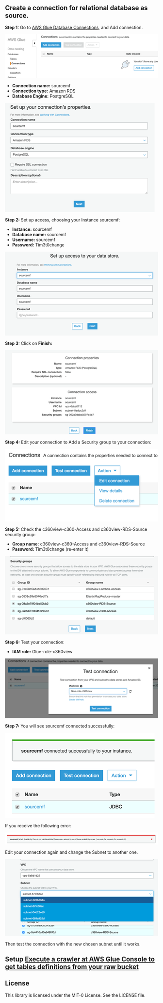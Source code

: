 ## Create a connection for relational database as source.


**Step 1:** Go to [AWS Glue Database Connections](https://us-west-2.console.aws.amazon.com/glue/home?region=us-west-2#catalog:tab=connections), and Add connection.

![bp 0](pic-bp00.png)

*	**Connection name:** sourcemf
*	**Connection type:** Amazon RDS
*	**Database Engine:** PostgreSQL



![cf 1](pic-bp01.png)


**Step 2:** Set up access, choosing your Instance sourcemf:

*	**Instance:** sourcemf
*	**Database name:** sourcemf
*	**Username:** sourcemf
*	**Password:** Tim3t0change

![cf 2](pic-bp02.png)


**Step 3:** Click on **Finish:**

![cf 3](pic-bp03.png)


**Step 4:** Edit your connection to Add a Security group to your connection:

![cf 4](pic-bp04.png)

**Step 5:** Check the c360view-c360-Access and c360view-RDS-Source security group:
* **Group name:** c360view-c360-Access and c360view-RDS-Source
* **Password:** Tim3t0change (re-enter it)

![cf 5](pic-bp05.png)

**Step 6:** Test your connection:
*	**IAM role:** Glue-role-c360view

![cf 6](pic-bp06.png)


**Step 7:** You will see sourcemf connected successfully:

![cf 7](pic-bp07.png)

If you receive the following error:

![cf 8](pic-bp08.png)

Edit your connection again and change the Subnet to another one.

![cf 9](pic-bp09.png)

Then test the connection with the new chosen subnet until it works.

## Setup [Execute a crawler at AWS Glue Console to get tables definitions from your raw bucket](../crawler/README.md)


## License

This library is licensed under the MIT-0 License. See the LICENSE file.

